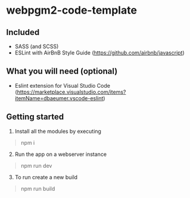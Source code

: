 # webpgm2-code-template

## Included
* SASS (and SCSS)
* ESLint with AirBnB Style Guide (https://github.com/airbnb/javascript)

## What you will need (optional)

* Eslint extension for Visual Studio Code (https://marketplace.visualstudio.com/items?itemName=dbaeumer.vscode-eslint)

## Getting started
1. Install all the modules by executing
>  npm i

2. Run the app on a webserver instance
> npm run dev

3. To run create a new build
> npm run build